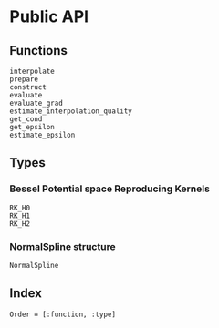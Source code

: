 # Public API

## Functions
```@docs
interpolate
prepare
construct
evaluate
evaluate_grad
estimate_interpolation_quality
get_cond
get_epsilon
estimate_epsilon
```

## Types

### Bessel Potential space Reproducing Kernels

```@docs
RK_H0
RK_H1
RK_H2
```

### NormalSpline structure

```@docs
NormalSpline
```

## Index
```@index
Order = [:function, :type]
```
